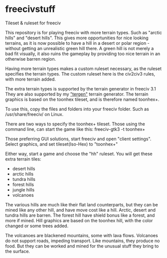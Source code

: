 # freecivstuff
Tileset &amp; ruleset for freeciv

This repository is for playing freeciv with more terrain types. Such as "arctic hills" and "desert hills".  This gives more opportunities for nice looking terrains, as it is now possible to have a hill in a desert or polar region - without getting an unrealistic green hill there. A green hill is not merely a bad fit visually, it also ruins the gameplay by providing too nice terrain in an otherwise barren region. 

Having more terrain types makes a custom ruleset necessary, as the ruleset specifies the terrain types.  The custom ruleset here is the civ2civ3 rules, with more terrain added.

The extra terrain types is supported by the terrain generator in freeciv 3.1  They are also supported by my ["tergen"](https://github.com/Hafting/tergen) terrain generator. The terrain graphics is based on the toonhex tileset, and is therefore named toonhex+.

To use this, copy the files and folders into your freeciv folder. Such as /usr/share/freeciv/ on Linux.

There are two ways to specify the toonhex+ tileset. Those using the command line, can start the game like this:
freeciv-gtk3 -t toonhex+

Those preferring GUI solutions, start freeciv and open "client settings". Select graphics, and set tileset(Iso-Hex) to "toonhex+"

Either way, start a game and choose the "hh" ruleset. You will get these extra terrain tiles:
- desert hills
- arctic hills
- tundra hills
- forest hills
- jungle hills
- volcanoes

The various hills are much like their flat land counterparts, but they can be mined like any other hill, and have move cost like a hill. Arctic, desert and tundra hills are barren. The forest hill have shield bonus like a forest, and more if mined. Hill graphics are based on the toonhex hill, with the color changed or some trees added.

The volcanoes are blackened mountains, some with lava flows.  Volcanoes do not support roads, impeding transport.  Like mountains, they produce no food. But they can be worked and mined for the unusual stuff they bring to the surface.
